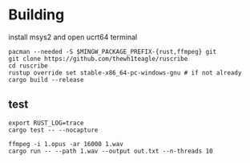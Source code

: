 # Building

install msys2 and open ucrt64 terminal
```console
pacman --needed -S $MINGW_PACKAGE_PREFIX-{rust,ffmpeg} git
git clone https://github.com/thewh1teagle/ruscribe
cd ruscribe
rustup override set stable-x86_64-pc-windows-gnu # if not already
cargo build --release
```

## test
```
export RUST_LOG=trace
cargo test -- --nocapture
```

```console
ffmpeg -i 1.opus -ar 16000 1.wav
cargo run -- --path 1.wav --output out.txt --n-threads 10
```


